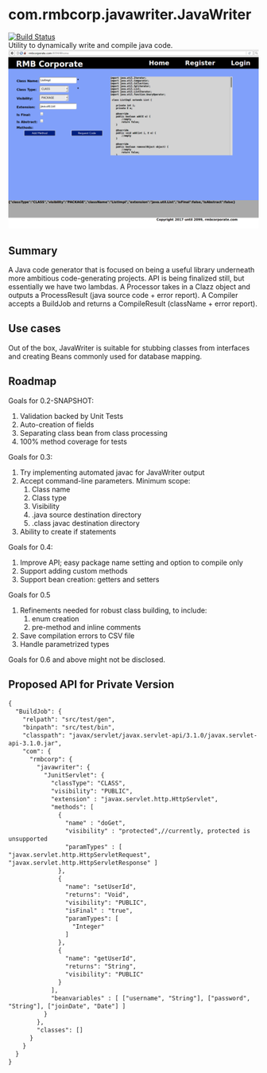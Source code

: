 # com.rmbcorp.javawriter.JavaWriter

[![Build Status](https://travis-ci.org/robertbrako/JavaWriter.svg?branch=master)](https://travis-ci.org/robertbrako/JavaWriter)
<br>
Utility to dynamically write and compile java code.
![Sample Server](./sampleServer.png)

## Summary

A Java code generator that is focused on being a useful library underneath more ambitious code-generating projects.
API is being finalized still, but essentially we have two lambdas.  A Processor takes in a Clazz object and outputs a
ProcessResult (java source code + error report).  A Compiler accepts a BuildJob and returns a CompileResult (className +
error report).

## Use cases

Out of the box, JavaWriter is suitable for stubbing classes from interfaces and creating Beans commonly used for database mapping.

## Roadmap

Goals for 0.2-SNAPSHOT:
  1. Validation backed by Unit Tests
  2. Auto-creation of fields
  3. Separating class bean from class processing
  4. 100% method coverage for tests

Goals for 0.3:
  1. Try implementing automated javac for JavaWriter output
  2. Accept command-line parameters.  Minimum scope:
     1. Class name
     2. Class type
     3. Visibility
     4. .java source destination directory
     5. .class javac destination directory
  3. Ability to create if statements

Goals for 0.4:
  1. Improve API; easy package name setting and option to compile only
  2. Support adding custom methods
  3. Support bean creation: getters and setters

Goals for 0.5
  1. Refinements needed for robust class building, to include:
     1. enum creation
     2. pre-method and inline comments
  2. Save compilation errors to CSV file
  3. Handle parametrized types

Goals for 0.6 and above might not be disclosed.

## Proposed API for Private Version

```
{
  "BuildJob": {
    "relpath": "src/test/gen",
    "binpath": "src/test/bin",
    "classpath": "javax/servlet/javax.servlet-api/3.1.0/javax.servlet-api-3.1.0.jar",
    "com": {
      "rmbcorp": {
        "javawriter": {
          "JunitServlet": {
            "classType": "CLASS",
            "visibility": "PUBLIC",
            "extension" : "javax.servlet.http.HttpServlet",
            "methods": [
              {
                "name" : "doGet",
                "visibility" : "protected",//currently, protected is unsupported
                "paramTypes" : [ "javax.servlet.http.HttpServletRequest", "javax.servlet.http.HttpServletResponse" ]
              },
              {
                "name": "setUserId",
                "returns": "Void",
                "visibility": "PUBLIC",
                "isFinal" : "true",
                "paramTypes": [
                  "Integer"
                ]
              },
              {
                "name": "getUserId",
                "returns": "String",
                "visibility": "PUBLIC"
              }
            ],
            "beanvariables" : [ ["username", "String"], ["password", "String"], ["joinDate", "Date"] ]
          }
        },
        "classes": []
      }
    }
  }
}
```
